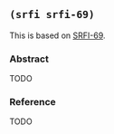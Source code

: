 ## `(srfi srfi-69)`

This is based on [SRFI-69](https://srfi.schemers.org/srfi-69/).

### Abstract

TODO

### Reference

TODO

